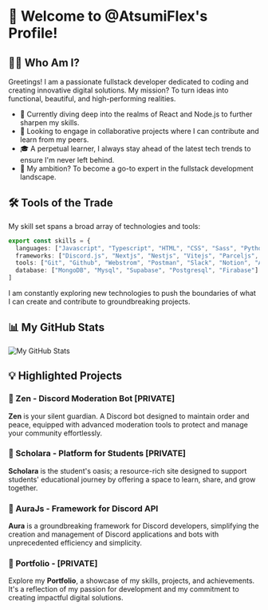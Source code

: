 # 🚀 Welcome to @AtsumiFlex's Profile!

## 👨‍💻 Who Am I?
Greetings! I am a passionate fullstack developer dedicated to coding and creating innovative digital solutions. My mission? To turn ideas into functional, beautiful, and high-performing realities.

- 🌱 Currently diving deep into the realms of React and Node.js to further sharpen my skills.
- 👯 Looking to engage in collaborative projects where I can contribute and learn from my peers.
- 🎓 A perpetual learner, I always stay ahead of the latest tech trends to ensure I'm never left behind.
- 💼 My ambition? To become a go-to expert in the fullstack development landscape.

## 🛠️ Tools of the Trade

My skill set spans a broad array of technologies and tools:

```typescript
export const skills = {
  languages: ["Javascript", "Typescript", "HTML", "CSS", "Sass", "Python", "EJS", "PugJs"],
  frameworks: ["Discord.js", "Nextjs", "Nestjs", "Vitejs", "Parceljs", "Mongoose"],
  tools: ["Git", "Github", "Webstrom", "Postman", "Slack", "Notion", "Arc"],
  database: ["MongoDB", "Mysql", "Supabase", "Postgresql", "Firabase"]
]
```

I am constantly exploring new technologies to push the boundaries of what I can create and contribute to groundbreaking projects.

## 📊 My GitHub Stats

![My GitHub Stats](https://github-readme-stats.vercel.app/api?username=AtsumiFlex&show_icons=true&theme=tokyonight)

## 💡 Highlighted Projects

### 🤖 Zen - Discord Moderation Bot [PRIVATE]
**Zen** is your silent guardian. A Discord bot designed to maintain order and peace, equipped with advanced moderation tools to protect and manage your community effortlessly.

### 🏫 Scholara - Platform for Students [PRIVATE]
**Scholara** is the student's oasis; a resource-rich site designed to support students' educational journey by offering a space to learn, share, and grow together.

### 🔗 AuraJs - Framework for Discord API
**Aura** is a groundbreaking framework for Discord developers, simplifying the creation and management of Discord applications and bots with unprecedented efficiency and simplicity.

### 💼 Portfolio - [PRIVATE]
Explore my **Portfolio**, a showcase of my skills, projects, and achievements. It's a reflection of my passion for development and my commitment to creating impactful digital solutions.
